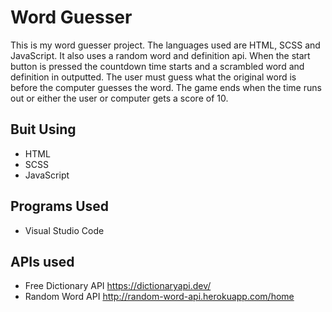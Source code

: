# Word Guesser
This is my word guesser project. The languages used are HTML, SCSS and JavaScript. It also uses a random word and definition api.
When the start button is pressed the countdown time starts and a scrambled word and definition in outputted.
The user must guess what the original word is before the computer guesses the word.
The game ends when the time runs out or either the user or computer gets a score of 10.

## Buit Using
- HTML
- SCSS
- JavaScript

## Programs Used
- Visual Studio Code

## APIs used
- Free Dictionary API https://dictionaryapi.dev/
- Random Word API http://random-word-api.herokuapp.com/home
